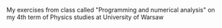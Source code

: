 My exercises from class called "Programming and numerical analysis" on my 4th term of Physics studies at University of Warsaw